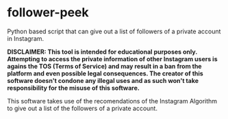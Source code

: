 # follower-peek
Python based script that can give out a list of followers of a private account in Instagram.

**DISCLAIMER: This tool is intended for educational purposes only. Attempting to access the private information of other Instagram users is agains the TOS (Terms of Service) and may result in a ban from the platform and even possible legal consequences. The creator of this software doesn't condone any illegal uses and as such won't take responsibility for the misuse of this software.**

This software takes use of the recomendations of the Instagram Algorithm to give out a list of the followers of a private account.
